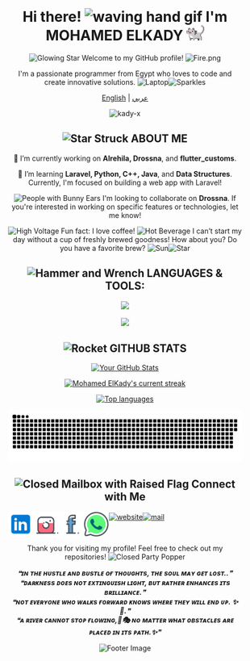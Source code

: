 <div align="center" style="background-image: url(''); background-size: cover; background-position: center; padding: 20px;">

# Hi there! <img src="https://user-images.githubusercontent.com/72663882/171687151-bb31c996-c9d2-49c8-b593-734946893b23.gif" alt="waving hand gif" aria-hidden="true" width="40" /> I'm MOHAMED ELKADY <a href="https://elmoparmg.com"><img src="cat.gif" width="35" alt="animated cat"/></a>

<img src="https://raw.githubusercontent.com/Tarikul-Islam-Anik/Microsoft-Teams-Animated-Emojis/master/Emojis/Travel%20and%20places/Glowing%20Star.png" alt="Glowing Star" width="20" height="20"/> Welcome to my GitHub profile! <img src="https://raw.githubusercontent.com/Tarikul-Islam-Anik/Microsoft-Teams-Animated-Emojis/master/Emojis/Travel%20and%20places/Fire.png" alt="Fire.png" width="20" height="20"/>

I'm a passionate programmer from Egypt who loves to code and create innovative solutions. <img src="https://raw.githubusercontent.com/Tarikul-Islam-Anik/Microsoft-Teams-Animated-Emojis/master/Emojis/Objects/Laptop.png" alt="Laptop" width="20" height="20"/><img src="https://raw.githubusercontent.com/Tarikul-Islam-Anik/Microsoft-Teams-Animated-Emojis/master/Emojis/Activities/Sparkles.png" alt="Sparkles" width="20" height="20"/>

<a href="https://github.com/kady-x/kady-x/blob/main/README.md"><span>English</span></a> |
<a href="https://github.com/kady-x/kady-x/blob/main/README_AR.md"><span>عربي</span></a>

<p><img src="https://komarev.com/ghpvc/?username=kady-x&label=Profile%20views&color=0e75b6&style=flat" alt="kady-x"/></p>

## <img src="https://raw.githubusercontent.com/Tarikul-Islam-Anik/Microsoft-Teams-Animated-Emojis/master/Emojis/Smilies/Star-Struck.png" alt="Star Struck" width="25" height="25" /> ABOUT ME

🔭 I’m currently working on **Alrehila, Drossna**, and **flutter_customs**.

🌱 I’m learning **Laravel, Python, C++, Java**, and **Data Structures**. Currently, I'm focused on building a web app with Laravel!

<img src="https://raw.githubusercontent.com/Tarikul-Islam-Anik/Microsoft-Teams-Animated-Emojis/master/Emojis/People/People%20with%20Bunny%20Ears.png" alt="People with Bunny Ears" width="20" height="20" /> I'm looking to collaborate on **Drossna**. If you're interested in working on specific features or technologies, let me know!

<img src="https://raw.githubusercontent.com/Tarikul-Islam-Anik/Microsoft-Teams-Animated-Emojis/master/Emojis/Travel%20and%20places/High%20Voltage.png" alt="High Voltage" width="20" height="20" /> Fun fact: I love coffee! <img src="https://raw.githubusercontent.com/Tarikul-Islam-Anik/Microsoft-Teams-Animated-Emojis/master/Emojis/Food/Hot%20Beverage.png" alt="Hot Beverage" width="20" height="20" /> I can’t start my day without a cup of freshly brewed goodness! How about you? Do you have a favorite brew? <img src="https://raw.githubusercontent.com/Tarikul-Islam-Anik/Microsoft-Teams-Animated-Emojis/master/Emojis/Travel%20and%20places/Sun.png" alt="Sun" width="20" height="20"/><img src="https://raw.githubusercontent.com/Tarikul-Islam-Anik/Microsoft-Teams-Animated-Emojis/master/Emojis/Travel%20and%20places/Star.png" alt="Star" width="20" height="20"/>

## <img src="https://raw.githubusercontent.com/Tarikul-Islam-Anik/Animated-Fluent-Emojis/master/Emojis/Objects/Hammer%20and%20Wrench.png" alt="Hammer and Wrench" width="25" height="25" /> LANGUAGES & TOOLS:
<p align="center">
  <a href="https://elmopamrg.com">
    <img src="https://skillicons.dev/icons?i=html,css,js,dart,flutter,php,laravel,python,mysql" />
  </a>
</p>
<p align="center">
  <a href="https://elmopamrg.com">
    <img src="https://skillicons.dev/icons?i=docker,mongodb,firebase,md,git,github,vscode,postman,stackoverflow" />
  </a>
</p>


## <img src="https://raw.githubusercontent.com/Tarikul-Islam-Anik/Animated-Fluent-Emojis/master/Emojis/Travel%20and%20places/Rocket.png" alt="Rocket" width="25" height="25" /> GITHUB STATS

[![Your GitHub Stats](https://github-readme-stats.vercel.app/api?username=kady-x&count_private=true&show_icons=true&theme=radical)](#)

[![Mohamed ElKady's current streak](https://streak-stats.demolab.com/?user=kady-x&count_private=true&show_icons=true&theme=radical)](#)

[![Top languages](https://github-readme-mwendwa.vercel.app/api/top-langs/?username=kady-x&count_private=true&show_icons=true&theme=radical)](#)

<picture>
    <source media="(prefers-color-scheme: dark)" srcset="https://github.com/kady-x/kady-x/blob/main/snake/github-contribution-grid-snake-dark.svg">
    <source media="(prefers-color-scheme: light)" srcset="https://github.com/kady-x/kady-x/blob/main/snake/github-contribution-grid-snake.svg">
    <img alt="github contribution grid snake animation" src="https://github.com/kady-x/kady-x/blob/main/snake/github-contribution-grid-snake.svg">
</picture>
  
## <img src="https://raw.githubusercontent.com/Tarikul-Islam-Anik/Animated-Fluent-Emojis/master/Emojis/Objects/Closed%20Mailbox%20with%20Raised%20Flag.png" alt="Closed Mailbox with Raised Flag" width="30" height="30" /> Connect with Me

<div style="display: flex;">
    <a href="https://www.linkedin.com/in/kadyx" target="blank"><img align="center" src="Social/linkedin.svg" alt="linkedin" height="50" width="50" /></a>
    <a href="https://instagram.com/_kadyx_" target="blank"><img align="center" src="Social/instagram.svg" alt="instagram" height="50" width="50" /></a>
    <a href="https://www.facebook.com/Qadyx" target="blank"><img align="center" src="Social/facebook.svg" alt="facebook" height="50" width="50" /></a>
    <a href="https://wa.me/+201021207569" target="blank"><img align="center" src="Social/whatsapp.svg" alt="WaME" height="50" width="50" /></a>
    <a href="https://elmoparmg.com/" target="blank"><img align="center" src="https://img.icons8.com/fluency/96/internet.png" alt="website" height="50" width="50" /></a>
    <a href="mailto:mohamed.alkady.eg@gmail.com" target="blank"><img align="center" src="https://img.icons8.com/fluency/96/secured-letter" alt="mail" height="50" width="50" /></a>
</div>

Thank you for visiting my profile! Feel free to check out my repositories! <img src="https://raw.githubusercontent.com/Tarikul-Islam-Anik/Animated-Fluent-Emojis/master/Emojis/Activities/Party%20Popper.png" alt="Closed Party Popper" width="20" height="20" />

<i>❝<b>ɪɴ ᴛʜᴇ ʜᴜsᴛʟᴇ ᴀɴᴅ ʙᴜsᴛʟᴇ ᴏғ ᴛʜᴏᴜɢʜᴛs, ᴛʜᴇ sᴏᴜʟ ᴍᴀʏ ɢᴇᴛ ʟᴏsᴛ..</b>❞</i>
<i><br>❝<b>ᴅᴀʀᴋɴᴇss ᴅᴏᴇs ɴᴏᴛ ᴇxᴛɪɴɢᴜɪsʜ ʟɪɢʜᴛ, ʙᴜᴛ ʀᴀᴛʜᴇʀ ᴇɴʜᴀɴᴄᴇs ɪᴛs ʙʀɪʟʟɪᴀɴᴄᴇ.</b>❞</i>
<i><br>❝<b>ɴᴏᴛ ᴇᴠᴇʀʏᴏɴᴇ ᴡʜᴏ ᴡᴀʟᴋs ғᴏʀᴡᴀʀᴅ ᴋɴᴏᴡs ᴡʜᴇʀᴇ ᴛʜᴇʏ ᴡɪʟʟ ᴇɴᴅ ᴜᴘ. ✨🥷.</b>❞</i>
<i><br>❝<b>ᴀ ʀɪᴠᴇʀ ᴄᴀɴɴᴏᴛ sᴛᴏᴘ ғʟᴏᴡɪɴɢ,🥷🎭 ɴᴏ ᴍᴀᴛᴛᴇʀ ᴡʜᴀᴛ ᴏʙsᴛᴀᴄʟᴇs ᴀʀᴇ ᴘʟᴀᴄᴇᴅ ɪɴ ɪᴛs ᴘᴀᴛʜ.✨</b>❞</i>

<img src="https://capsule-render.vercel.app/api?type=waving&color=gradient&height=150&section=footer" alt="Footer Image"/>
